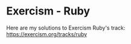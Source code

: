 # Exercism - Ruby

Here are my solutions to Exercism Ruby's track: https://exercism.org/tracks/ruby
